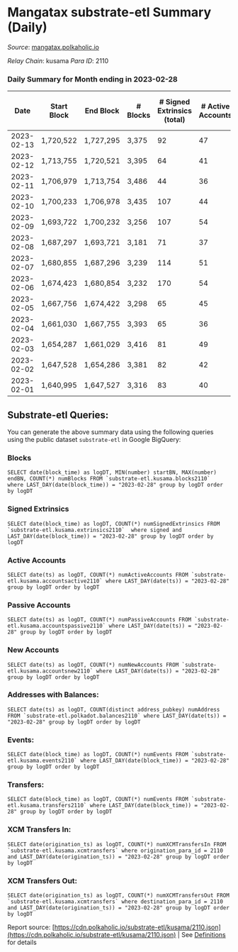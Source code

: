 # Mangatax substrate-etl Summary (Daily)

_Source_: [mangatax.polkaholic.io](https://mangatax.polkaholic.io)

*Relay Chain*: kusama
*Para ID*: 2110



### Daily Summary for Month ending in 2023-02-28


| Date | Start Block | End Block | # Blocks | # Signed Extrinsics (total) | # Active Accounts | # Passive | # New | # Addresses with Balances | # Events | # Transfers | # XCM Transfers In | # XCM Transfers Out | Issues | 
| ---- | ----------- | --------- | -------- | --------------------------- | ----------------- | --------- | ----- | ------------------------- | -------- | ----------- | ------------------ | ------------------- | ------ |
| 2023-02-13 | 1,720,522 | 1,727,295 | 3,375 | 92 | 47 | 6 | 5 | 1,710 | 11,428 | 429  | 33 ($2,394.83) | 25 ($3,167.36) |  |
| 2023-02-12 | 1,713,755 | 1,720,521 | 3,395 | 64 | 41 | 5 | 4 | 1,705 | 11,129 | 360  | 22 ($1,557.79) | 18 ($2,502.79) |  |
| 2023-02-11 | 1,706,979 | 1,713,754 | 3,486 | 44 | 36 | 5 | 1 | 1,701 | 11,144 | 198  | 14 ($1,400.98) | 11 ($1,069.91) |  |
| 2023-02-10 | 1,700,233 | 1,706,978 | 3,435 | 107 | 44 | 16 | 20 | 1,700 | 12,236 | 754  | 38 ($6,091.07) | 28 ($7,118.28) |  |
| 2023-02-09 | 1,693,722 | 1,700,232 | 3,256 | 107 | 54 | 5 | 4 | 1,680 | 11,587 | 743  | 39 ($7,477.33) | 33 ($8,009.98) |  |
| 2023-02-08 | 1,687,297 | 1,693,721 | 3,181 | 71 | 37 | 5 | 8 | 1,676 | 10,662 | 413  | 33 ($41,618.19) | 22 ($4,776.02) |  |
| 2023-02-07 | 1,680,855 | 1,687,296 | 3,239 | 114 | 51 | 5 | 2 | 1,668 | 11,553 | 649  | 43 ($5,884.16) | 41 ($17,026.58) |  |
| 2023-02-06 | 1,674,423 | 1,680,854 | 3,232 | 170 | 54 | 7 | 4 | 1,666 | 12,310 | 892  | 68 ($18,121.98) | 54 ($15,842.97) |  |
| 2023-02-05 | 1,667,756 | 1,674,422 | 3,298 | 65 | 45 | 5 |  | 1,662 | 10,908 | 313  | 21 ($2,162.44) | 23 ($2,996.35) |  |
| 2023-02-04 | 1,661,030 | 1,667,755 | 3,393 | 65 | 36 | 5 | 2 | 1,662 | 11,271 | 403  | 26 ($5,603.31) | 25 ($5,702.21) |  |
| 2023-02-03 | 1,654,287 | 1,661,029 | 3,416 | 81 | 49 | 6 | 5 | 1,660 | 11,389 | 368  | 29 ($35,558.93) | 17 ($2,405.23) |  |
| 2023-02-02 | 1,647,528 | 1,654,286 | 3,381 | 82 | 42 | 5 | 3 | 1,655 | 11,308 | 363  | 33 ($4,589.48) | 24 ($4,269.40) |  |
| 2023-02-01 | 1,640,995 | 1,647,527 | 3,316 | 83 | 40 | 5 | 1 | 1,652 | 11,376 | 539  | 39 ($5,300.33) | 26 ($4,091.70) |  |

## Substrate-etl Queries:
You can generate the above summary data using the following queries using the public dataset `substrate-etl` in Google BigQuery:


### Blocks
```
SELECT date(block_time) as logDT, MIN(number) startBN, MAX(number) endBN, COUNT(*) numBlocks FROM `substrate-etl.kusama.blocks2110`  where LAST_DAY(date(block_time)) = "2023-02-28" group by logDT order by logDT
```


### Signed Extrinsics
```
SELECT date(block_time) as logDT, COUNT(*) numSignedExtrinsics FROM `substrate-etl.kusama.extrinsics2110`  where signed and LAST_DAY(date(block_time)) = "2023-02-28" group by logDT order by logDT
```


### Active Accounts
```
SELECT date(ts) as logDT, COUNT(*) numActiveAccounts FROM `substrate-etl.kusama.accountsactive2110` where LAST_DAY(date(ts)) = "2023-02-28" group by logDT order by logDT
```


### Passive Accounts
```
SELECT date(ts) as logDT, COUNT(*) numPassiveAccounts FROM `substrate-etl.kusama.accountspassive2110` where LAST_DAY(date(ts)) = "2023-02-28" group by logDT order by logDT
```


### New Accounts
```
SELECT date(ts) as logDT, COUNT(*) numNewAccounts FROM `substrate-etl.kusama.accountsnew2110` where LAST_DAY(date(ts)) = "2023-02-28" group by logDT order by logDT
```


### Addresses with Balances:
```
SELECT date(ts) as logDT, COUNT(distinct address_pubkey) numAddress FROM `substrate-etl.polkadot.balances2110` where LAST_DAY(date(ts)) = "2023-02-28" group by logDT order by logDT
```


### Events:
```
SELECT date(block_time) as logDT, COUNT(*) numEvents FROM `substrate-etl.kusama.events2110` where LAST_DAY(date(block_time)) = "2023-02-28" group by logDT order by logDT
```


### Transfers:
```
SELECT date(block_time) as logDT, COUNT(*) numEvents FROM `substrate-etl.kusama.transfers2110` where LAST_DAY(date(block_time)) = "2023-02-28" group by logDT order by logDT
```


### XCM Transfers In:
```
SELECT date(origination_ts) as logDT, COUNT(*) numXCMTransfersIn FROM `substrate-etl.kusama.xcmtransfers` where origination_para_id = 2110 and LAST_DAY(date(origination_ts)) = "2023-02-28" group by logDT order by logDT
```


### XCM Transfers Out:
```
SELECT date(origination_ts) as logDT, COUNT(*) numXCMTransfersOut FROM `substrate-etl.kusama.xcmtransfers` where destination_para_id = 2110 and LAST_DAY(date(origination_ts)) = "2023-02-28" group by logDT order by logDT
```



Report source: [https://cdn.polkaholic.io/substrate-etl/kusama/2110.json](https://cdn.polkaholic.io/substrate-etl/kusama/2110.json) | See [Definitions](/DEFINITIONS.md) for details
